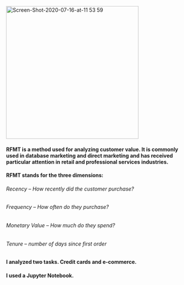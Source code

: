 <img width="360" alt="Screen-Shot-2020-07-16-at-11 53 59" src="https://user-images.githubusercontent.com/87364202/125585282-c5042f96-a642-433d-9c06-e847d0bdce9c.png">

#### RFMT is a method used for analyzing customer value. It is commonly used in database marketing and direct marketing and has received particular attention in retail and professional services industries.

#### RFMT stands for the three dimensions:

###### Recency – How recently did the customer purchase?
###### Frequency – How often do they purchase?
###### Monetary Value – How much do they spend?
###### Tenure – number of days since first order



#### I analyzed two tasks. Credit cards and e-commerce.
#### I used a Jupyter Notebook.
